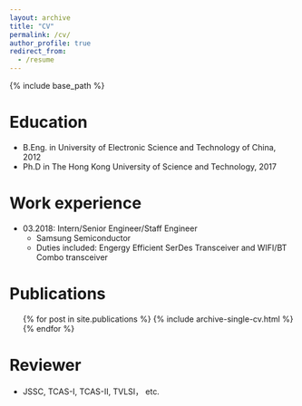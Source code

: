 ```yaml
---
layout: archive
title: "CV"
permalink: /cv/
author_profile: true
redirect_from:
  - /resume
---
```


{% include base_path %}

Education
======
* B.Eng. in University of Electronic Science and Technology of China, 2012
* Ph.D in The Hong Kong University of Science and Technology, 2017

Work experience
======
* 03.2018: Intern/Senior Engineer/Staff Engineer
  * Samsung Semiconductor
  * Duties included: Engergy Efficient SerDes Transceiver and WIFI/BT Combo transceiver

Publications
======
  <ul>{% for post in site.publications %}
    {% include archive-single-cv.html %}
  {% endfor %}</ul>

  
Reviewer
======
* JSSC, TCAS-I, TCAS-II, TVLSI， etc.
